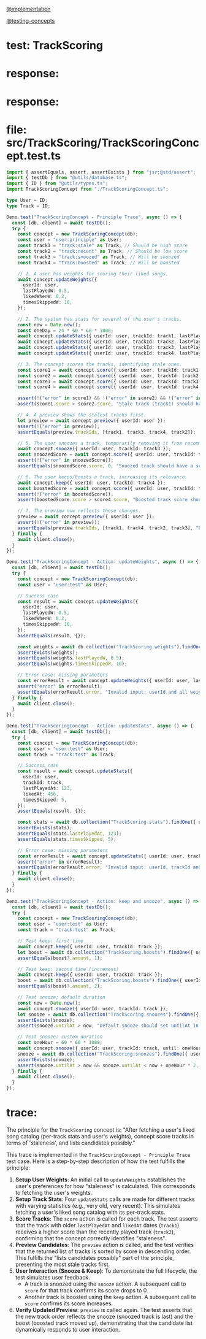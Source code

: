[@implementation](implementation.md)

[@testing-concepts](../../background/testing-concepts.md)

# test: TrackScoring

# response:


# response:

# file: src/TrackScoring/TrackScoringConcept.test.ts

```typescript
import { assertEquals, assert, assertExists } from "jsr:@std/assert";
import { testDb } from "@utils/database.ts";
import { ID } from "@utils/types.ts";
import TrackScoringConcept from "./TrackScoringConcept.ts";

type User = ID;
type Track = ID;

Deno.test("TrackScoringConcept - Principle Trace", async () => {
  const [db, client] = await testDb();
  try {
    const concept = new TrackScoringConcept(db);
    const user = "user:principle" as User;
    const track1 = "track:stale" as Track; // Should be high score
    const track2 = "track:recent" as Track; // Should be low score
    const track3 = "track:snoozed" as Track; // Will be snoozed
    const track4 = "track:boosted" as Track; // Will be boosted

    // 1. A user has weights for scoring their liked songs.
    await concept.updateWeights({
      userId: user,
      lastPlayedW: 0.5,
      likedWhenW: 0.2,
      timesSkippedW: 10,
    });

    // 2. The system has stats for several of the user's tracks.
    const now = Date.now();
    const oneDay = 24 * 60 * 60 * 1000;
    await concept.updateStats({ userId: user, trackId: track1, lastPlayedAt: now - 365 * oneDay, likedAt: now - 730 * oneDay, timesSkipped: 0 }); // Very old
    await concept.updateStats({ userId: user, trackId: track2, lastPlayedAt: now - 1 * oneDay, likedAt: now - 2 * oneDay, timesSkipped: 1 }); // Very recent
    await concept.updateStats({ userId: user, trackId: track3, lastPlayedAt: now - 200 * oneDay, likedAt: now - 400 * oneDay, timesSkipped: 0 });
    await concept.updateStats({ userId: user, trackId: track4, lastPlayedAt: now - 100 * oneDay, likedAt: now - 200 * oneDay, timesSkipped: 2 });

    // 3. The concept scores the tracks, identifying stale ones.
    const score1 = await concept.score({ userId: user, trackId: track1 });
    const score2 = await concept.score({ userId: user, trackId: track2 });
    const score3 = await concept.score({ userId: user, trackId: track3 });
    const score4 = await concept.score({ userId: user, trackId: track4 });

    assert(!("error" in score1) && !("error" in score2) && !("error" in score3) && !("error" in score4));
    assert(score1.score > score2.score, "Stale track (track1) should have a higher score than recent track (track2)");

    // 4. A preview shows the stalest tracks first.
    let preview = await concept.preview({ userId: user });
    assert(!("error" in preview));
    assertEquals(preview.trackIds, [track1, track3, track4, track2]);

    // 5. The user snoozes a track, temporarily removing it from recommendations.
    await concept.snooze({ userId: user, trackId: track3 });
    const snoozedScore = await concept.score({ userId: user, trackId: track3 });
    assert(!("error" in snoozedScore));
    assertEquals(snoozedScore.score, 0, "Snoozed track should have a score of 0");

    // 6. The user keeps/boosts a track, increasing its relevance.
    await concept.keep({ userId: user, trackId: track4 });
    const boostedScore = await concept.score({ userId: user, trackId: track4 });
    assert(!("error" in boostedScore));
    assert(boostedScore.score > score4.score, "Boosted track score should increase");

    // 7. The preview now reflects these changes.
    preview = await concept.preview({ userId: user });
    assert(!("error" in preview));
    assertEquals(preview.trackIds, [track1, track4, track2, track3], "Preview order should update after snooze and keep");
  } finally {
    await client.close();
  }
});

Deno.test("TrackScoringConcept - Action: updateWeights", async () => {
  const [db, client] = await testDb();
  try {
    const concept = new TrackScoringConcept(db);
    const user = "user:test" as User;

    // Success case
    const result = await concept.updateWeights({
      userId: user,
      lastPlayedW: 0.5,
      likedWhenW: 0.2,
      timesSkippedW: 10,
    });
    assertEquals(result, {});

    const weights = await db.collection("TrackScoring.weights").findOne({ userId: user });
    assertExists(weights);
    assertEquals(weights.lastPlayedW, 0.5);
    assertEquals(weights.timesSkippedW, 10);

    // Error case: missing parameters
    const errorResult = await concept.updateWeights({ userId: user, lastPlayedW: 0.5, likedWhenW: null, timesSkippedW: 10 } as any);
    assert("error" in errorResult);
    assertEquals(errorResult.error, "Invalid input: userId and all weights must be provided.");
  } finally {
    await client.close();
  }
});

Deno.test("TrackScoringConcept - Action: updateStats", async () => {
  const [db, client] = await testDb();
  try {
    const concept = new TrackScoringConcept(db);
    const user = "user:test" as User;
    const track = "track:test" as Track;

    // Success case
    const result = await concept.updateStats({
      userId: user,
      trackId: track,
      lastPlayedAt: 123,
      likedAt: 456,
      timesSkipped: 5,
    });
    assertEquals(result, {});

    const stats = await db.collection("TrackScoring.stats").findOne({ userId: user, trackId: track });
    assertExists(stats);
    assertEquals(stats.lastPlayedAt, 123);
    assertEquals(stats.timesSkipped, 5);

    // Error case: missing parameters
    const errorResult = await concept.updateStats({ userId: user, trackId: null, lastPlayedAt: 123, likedAt: 456, timesSkipped: 5 } as any);
    assert("error" in errorResult);
    assertEquals(errorResult.error, "Invalid input: userId, trackId and all stats must be provided.");
  } finally {
    await client.close();
  }
});

Deno.test("TrackScoringConcept - Action: keep and snooze", async () => {
  const [db, client] = await testDb();
  try {
    const concept = new TrackScoringConcept(db);
    const user = "user:test" as User;
    const track = "track:test" as Track;

    // Test keep: first time
    await concept.keep({ userId: user, trackId: track });
    let boost = await db.collection("TrackScoring.boosts").findOne({ userId: user, trackId: track });
    assertEquals(boost?.amount, 1);

    // Test keep: second time (increment)
    await concept.keep({ userId: user, trackId: track });
    boost = await db.collection("TrackScoring.boosts").findOne({ userId: user, trackId: track });
    assertEquals(boost?.amount, 2);

    // Test snooze: default duration
    const now = Date.now();
    await concept.snooze({ userId: user, trackId: track });
    let snooze = await db.collection("TrackScoring.snoozes").findOne({ userId: user, trackId: track });
    assertExists(snooze);
    assert(snooze.untilAt > now, "Default snooze should set untilAt in the future");

    // Test snooze: custom duration
    const oneHour = 60 * 60 * 1000;
    await concept.snooze({ userId: user, trackId: track, until: oneHour });
    snooze = await db.collection("TrackScoring.snoozes").findOne({ userId: user, trackId: track });
    assertExists(snooze);
    assert(snooze.untilAt > now && snooze.untilAt < now + oneHour * 2, "Custom snooze should be respected");
  } finally {
    await client.close();
  }
});
```

# trace:

The principle for the `TrackScoring` concept is: "After fetching a user's liked song catalog (per-track stats and user's weights), concept score tracks in terms of 'staleness', and lists candidates possibly."

This trace is implemented in the `TrackScoringConcept - Principle Trace` test case. Here is a step-by-step description of how the test fulfills the principle:

1.  **Setup User Weights**: An initial call to `updateWeights` establishes the user's preferences for how "staleness" is calculated. This corresponds to fetching the user's weights.
2.  **Setup Track Stats**: Four `updateStats` calls are made for different tracks with varying statistics (e.g., very old, very recent). This simulates fetching a user's liked song catalog with its per-track stats.
3.  **Score Tracks**: The `score` action is called for each track. The test asserts that the track with older `lastPlayedAt` and `likedAt` dates (`track1`) receives a higher score than the recently played track (`track2`), confirming that the concept correctly identifies "staleness".
4.  **Preview Candidates**: The `preview` action is called, and the test verifies that the returned list of tracks is sorted by score in descending order. This fulfills the "lists candidates possibly" part of the principle, presenting the most stale tracks first.
5.  **User Interaction (Snooze & Keep)**: To demonstrate the full lifecycle, the test simulates user feedback.
    *   A track is snoozed using the `snooze` action. A subsequent call to `score` for that track confirms its score drops to 0.
    *   Another track is boosted using the `keep` action. A subsequent call to `score` confirms its score increases.
6.  **Verify Updated Preview**: `preview` is called again. The test asserts that the new track order reflects the snooze (snoozed track is last) and the boost (boosted track moved up), demonstrating that the candidate list dynamically responds to user interaction.